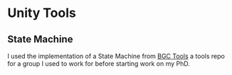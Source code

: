 # Unity Tools

## State Machine

I used the implementation of a State Machine from [BGC Tools](https://github.com/UCRBrainGameCenter/BGC_Tools) a tools repo for a group I used to work for before starting work on my PhD.